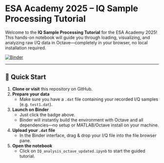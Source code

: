 # ESA Academy 2025 – IQ Sample Processing Tutorial

Welcome to the **IQ Sample Processing Tutorial** for the ESA Academy 2025! This hands-on notebook will guide you through loading, visualizing, and analyzing raw I/Q data in Octave—completely in your browser, no local installation required.

[![Binder](https://mybinder.org/badge_logo.svg)](https://mybinder.org/v2/gh/MarnixMeersman/esa-academy-NTC/HEAD)

---

## 🚀 Quick Start

1. **Clone or visit** this repository on GitHub.
2. **Prepare your data**  
   - Make sure you have a `.dat` file containing your recorded I/Q samples (e.g. `test1.dat`).
3. **Launch on Binder**  
   - Just click the badge above.  
   - Binder will instantly build the environment with Octave and all dependencies—no setup or MATLAB/Octave install on your machine.
4. **Upload your `.dat` file**  
   - In the Binder interface, drag & drop your I/Q file into the file browser pane.
5. **Open the notebook**  
   - Click on `IQ_analysis_octave_updated.ipynb` to start the guided tutorial.
